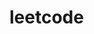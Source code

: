 # leetcode
````Current working on algorithms and data structures problems from leetcode, some of the solutions are based on other users of leetcode, for those codes, I have cleaned up some of the extra code

